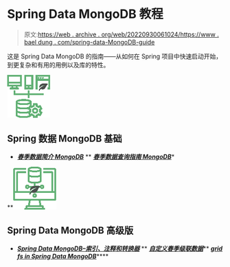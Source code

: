 # Spring Data MongoDB 教程

> 原文:[https://web . archive . org/web/20220930061024/https://www . bael dung . com/spring-data-MongoDB-guide](https://web.archive.org/web/20220930061024/https://www.baeldung.com/spring-data-mongodb-guide)

这是 Spring Data MongoDB 的指南——从如何在 Spring 项目中快速启动开始，到更复杂和有用的用例以及库的特性。

![](img/490086e7d1005ad27f70a81116747f5d.png)

## Spring 数据 MongoDB 基础

*   ***[春季数据简介 MongoDB](/web/20220122154237/https://www.baeldung.com/spring-data-mongodb-tutorial)***
**   ***[春季数据查询指南 MongoDB](/web/20220122154237/https://www.baeldung.com/queries-in-spring-data-mongodb)****

**![](img/5f017671ff77b3fece5f61e51de86765.png)

## Spring Data MongoDB 高级版

*   ***[Spring Data MongoDB–索引、注释和转换器](/web/20220122154237/https://www.baeldung.com/spring-data-mongodb-index-annotations-converter)***
**   ***[自定义春季级联数据](/web/20220122154237/https://www.baeldung.com/cascading-with-dbref-and-lifecycle-events-in-spring-data-mongodb)*****   ***[grid fs in Spring Data MongoDB](/web/20220122154237/https://www.baeldung.com/spring-data-mongodb-gridfs)*******